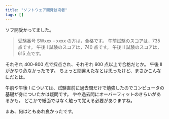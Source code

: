 ```yaml
---
title: "ソフトウェア開発技術者"
tags: []
---
```


ソフ開受かってました。

> 受験番号 SWxxx &#8211; xxxx の方は，合格です。
> 午前試験のスコアは，735 点です。
> 午後 I 試験のスコアは，740 点です。
> 午後 II 試験のスコアは，615 点です。

それぞれ 400-800 点で採点され、それぞれ 600 点以上で合格だとか。
午後 II がかなり危なかったです。
ちょっと間違えたなとは思ったけど、まさかこんなにだとは。

午前や午後 I については、試験直前に過去問だけで勉強したのでコンピュータの基礎が身についたかは疑問です。
やや過去問にオーバーフィットのきらいがあるかも。
どこかで紙面ではなく触って覚える必要がありますね。

まあ、何はともあれ良かったです。
